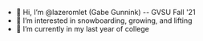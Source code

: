 - 👋 Hi, I’m @lazeromlet (Gabe Gunnink)
  -- GVSU Fall '21
- 👀 I’m interested in snowboarding, growing, and lifting
- 🌱 I’m currently in my last year of college

<!---
lazeromlet/lazeromlet is a ✨ special ✨ repository because its `README.md` (this file) appears on your GitHub profile.
You can click the Preview link to take a look at your changes.
--->
